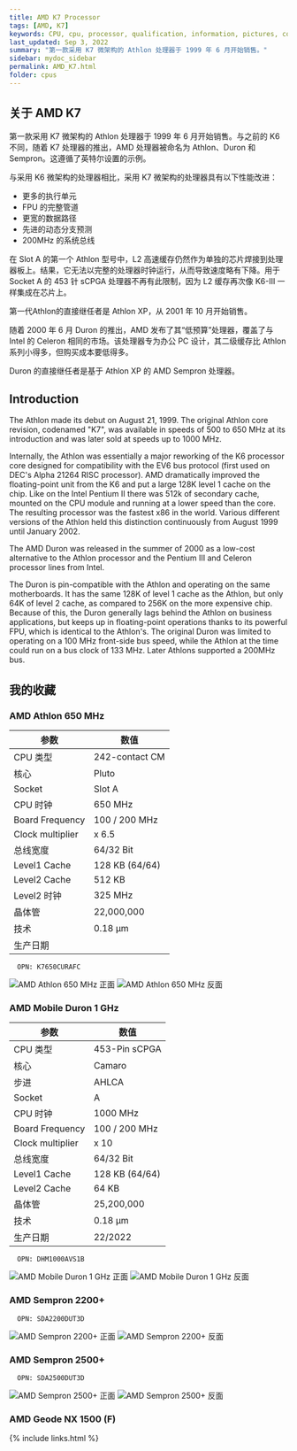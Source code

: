 ```yaml
---
title: AMD K7 Processor
tags: [AMD, K7]
keywords: CPU, cpu, processor, qualification, information, pictures, core, frequency, chip packaging, packaging, cpu info, x86, collection, amd, cyrix, harris, ibm, idt, iit, intel, motorola, nec, sgs, sgs-thomson, siemens, ST, signetics, mhs, ti, texas instruments, ulsi, umc, weitek, zilog, 808x, 8085, 8088, 8086, 80188, 80186, 80286, 286, 80386, 386, i386, Am386, 386sx, 386dx, 486, i486, 586, 486sx, 486dx, overdrive, 487, pentium, 586, 5x86, 386dlc, 386slc, 486dx2, mmx, ppro, pentium-pro, pro, athlon, duron, z80, dirk oppelt, dirk, oppelt, engineering, sample, samples
last_updated: Sep 3, 2022
summary: "第一款采用 K7 微架构的 Athlon 处理器于 1999 年 6 月开始销售。"
sidebar: mydoc_sidebar
permalink: AMD_K7.html
folder: cpus
---
```


## 关于 AMD K7

第一款采用 K7 微架构的 Athlon 处理器于 1999 年 6 月开始销售。与之前的 K6 不同，随着 K7 处理器的推出，AMD 处理器被命名为 Athlon、Duron 和 Sempron。这遵循了英特尔设置的示例。

与采用 K6 微架构的处理器相比，采用 K7 微架构的处理器具有以下性能改进：
  - 更多的执行单元
  - FPU 的完整管道
  - 更宽的数据路径
  - 先进的动态分支预测
  - 200MHz 的系统总线

在 Slot A 的第一个 Athlon 型号中，L2 高速缓存仍然作为单独的芯片焊接到处理器板上。结果，它无法以完整的处理器时钟运行，从而导致速度略有下降。用于 Socket A 的 453 针 sCPGA 处理器不再有此限制，因为 L2 缓存再次像 K6-III 一样集成在芯片上。

第一代Athlon的直接继任者是 Athlon XP，从 2001 年 10 月开始销售。
	
随着 2000 年 6 月 Duron 的推出，AMD 发布了其“低预算”处理器，覆盖了与 Intel 的 Celeron 相同的市场。该处理器专为办公 PC 设计，其二级缓存比 Athlon 系列小得多，但购买成本要低得多。

Duron 的直接继任者是基于 Athlon XP 的 AMD Sempron 处理器。

## Introduction

The Athlon made its debut on August 21, 1999. The original Athlon core revision, codenamed "K7", was available in speeds of 500 to 650 MHz at its introduction and was later sold at speeds up to 1000 MHz.
 
Internally, the Athlon was essentially a major reworking of the K6 processor core designed for compatibility with the EV6 bus protocol (first used on DEC's Alpha 21264 RISC processor). AMD dramatically improved the floating-point unit from the K6 and put a large 128K level 1 cache on the chip. Like on the Intel Pentium II there was 512k of secondary cache, mounted on the CPU module and running at a lower speed than the core.
The resulting processor was the fastest x86 in the world. Various different versions of the Athlon held this distinction continuously from August 1999 until January 2002.

The AMD Duron was released in the summer of 2000 as a low-cost alternative to the Athlon processor and the Pentium III and Celeron processor lines from Intel.
 
The Duron is pin-compatible with the Athlon and operating on the same motherboards. It has the same 128K of level 1 cache as the Athlon, but only 64K of level 2 cache, as compared to 256K on the more expensive chip. Because of this, the Duron generally lags behind the Athlon on business applications, but keeps up in floating-point operations thanks to its powerful FPU, which is identical to the Athlon's. The original Duron was limited to operating on a 100 MHz front-side bus speed, while the Athlon at the time could run on a bus clock of 133 MHz. Later Athlons supported a 200MHz bus.

## 我的收藏

### AMD Athlon 650 MHz

| 参数 | 数值 |
| ------ | ------ |
| CPU 类型 | 242-contact CM |
| 核心 | Pluto |
| Socket | Slot A |
| CPU 时钟 | 650 MHz |
| Board Frequency | 100 / 200 MHz |
| Clock multiplier | x 6.5 |
| 总线宽度 | 64/32 Bit |
| Level1 Cache | 128 KB (64/64) |
| Level2 Cache | 512 KB |
| Level2 时钟 | 325 MHz |
| 晶体管 | 22,000,000 |
| 技术 | 0.18 µm |
| 生产日期 |  |

```
  OPN: K7650CURAFC
```

![AMD Athlon 650 MHz 正面](/images/cpus/AMD/AMD_Athlon_650_MHz_1.jpg)
![AMD Athlon 650 MHz 反面](/images/cpus/AMD/AMD_Athlon_650_MHz_2.jpg)

### AMD Mobile Duron 1 GHz

| 参数 | 数值 |
| ------ | ------ |
| CPU 类型 | 453-Pin sCPGA |
| 核心 | Camaro |
| 步进 | AHLCA |
| Socket | A |
| CPU 时钟 | 1000 MHz |
| Board Frequency | 100 / 200 MHz |
| Clock multiplier | x 10 |
| 总线宽度 | 64/32 Bit |
| Level1 Cache | 128 KB (64/64) |
| Level2 Cache | 64 KB |
| 晶体管 | 25,200,000 |
| 技术 | 0.18 µm |
| 生产日期 | 22/2022 |

```
  OPN: DHM1000AVS1B
```

![AMD Mobile Duron 1 GHz 正面](/images/cpus/AMD/AMD_Mobile_Duron_1GHz_1.jpg)
![AMD Mobile Duron 1 GHz 反面](/images/cpus/AMD/AMD_Mobile_Duron_1GHz_2.jpg)

### AMD Sempron 2200+

```
  OPN: SDA2200DUT3D
```

![AMD Sempron 2200+ 正面](/images/cpus/AMD/AMD_Sempron_2200+_1.jpg)
![AMD Sempron 2200+ 反面](/images/cpus/AMD/AMD_Sempron_2200+_2.jpg)

### AMD Sempron 2500+

```
  OPN: SDA2500DUT3D
```

![AMD Sempron 2500+ 正面](/images/cpus/AMD/AMD_Sempron_2500+_1.jpg)
![AMD Sempron 2500+ 反面](/images/cpus/AMD/AMD_Sempron_2500+_2.jpg)

### AMD Geode NX 1500 (F)

{% include links.html %}
